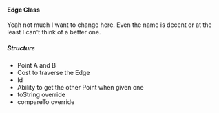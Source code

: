 #### Edge Class

Yeah not much I want to change here.
Even the name is decent or at the least I can't think of a better one.

##### Structure

* Point A and B
* Cost to traverse the Edge
* Id
* Ability to get the other Point when given one
* toString override
* compareTo override
